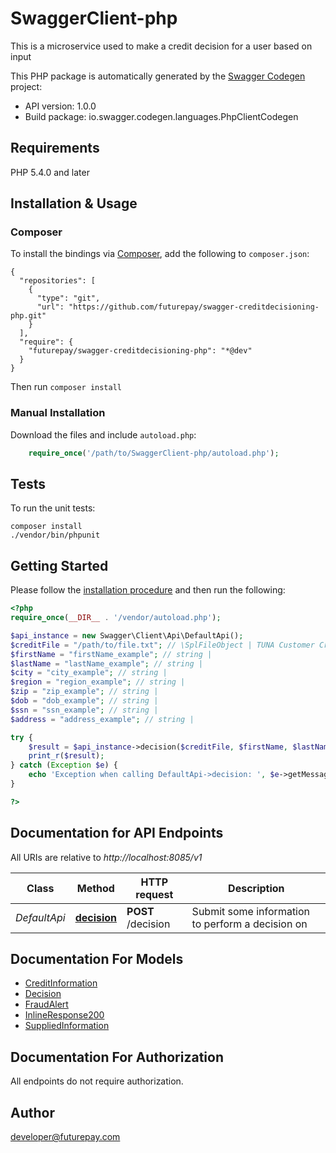 # SwaggerClient-php
This is a microservice used to make a credit decision for a user based on input

This PHP package is automatically generated by the [Swagger Codegen](https://github.com/swagger-api/swagger-codegen) project:

- API version: 1.0.0
- Build package: io.swagger.codegen.languages.PhpClientCodegen

## Requirements

PHP 5.4.0 and later

## Installation & Usage
### Composer

To install the bindings via [Composer](http://getcomposer.org/), add the following to `composer.json`:

```
{
  "repositories": [
    {
      "type": "git",
      "url": "https://github.com/futurepay/swagger-creditdecisioning-php.git"
    }
  ],
  "require": {
    "futurepay/swagger-creditdecisioning-php": "*@dev"
  }
}
```

Then run `composer install`

### Manual Installation

Download the files and include `autoload.php`:

```php
    require_once('/path/to/SwaggerClient-php/autoload.php');
```

## Tests

To run the unit tests:

```
composer install
./vendor/bin/phpunit
```

## Getting Started

Please follow the [installation procedure](#installation--usage) and then run the following:

```php
<?php
require_once(__DIR__ . '/vendor/autoload.php');

$api_instance = new Swagger\Client\Api\DefaultApi();
$creditFile = "/path/to/file.txt"; // \SplFileObject | TUNA Customer Credit File
$firstName = "firstName_example"; // string | 
$lastName = "lastName_example"; // string | 
$city = "city_example"; // string | 
$region = "region_example"; // string | 
$zip = "zip_example"; // string | 
$dob = "dob_example"; // string | 
$ssn = "ssn_example"; // string | 
$address = "address_example"; // string | 

try {
    $result = $api_instance->decision($creditFile, $firstName, $lastName, $city, $region, $zip, $dob, $ssn, $address);
    print_r($result);
} catch (Exception $e) {
    echo 'Exception when calling DefaultApi->decision: ', $e->getMessage(), PHP_EOL;
}

?>
```

## Documentation for API Endpoints

All URIs are relative to *http://localhost:8085/v1*

Class | Method | HTTP request | Description
------------ | ------------- | ------------- | -------------
*DefaultApi* | [**decision**](docs/Api/DefaultApi.md#decision) | **POST** /decision | Submit some information to perform a decision on


## Documentation For Models

 - [CreditInformation](docs/Model/CreditInformation.md)
 - [Decision](docs/Model/Decision.md)
 - [FraudAlert](docs/Model/FraudAlert.md)
 - [InlineResponse200](docs/Model/InlineResponse200.md)
 - [SuppliedInformation](docs/Model/SuppliedInformation.md)


## Documentation For Authorization

 All endpoints do not require authorization.


## Author

developer@futurepay.com


